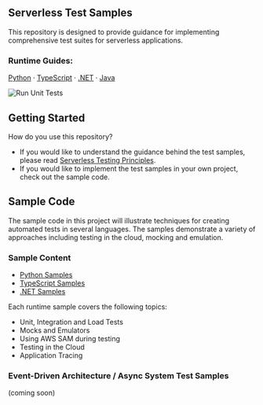 ## Serverless Test Samples

This repository is designed to provide guidance for implementing comprehensive test suites for serverless applications.

### Runtime Guides:

[Python](./python-test-samples/) ·
[TypeScript](./typescript-test-samples/) ·
[.NET](./dotnet-test-samples/) ·
[Java](./java-test-samples/)

![Run Unit Tests](READMEIntro.gif)

## Getting Started
How do you use this repository? 

- If you would like to understand the guidance behind the test samples, please read [Serverless Testing Principles](Serverless%20Testing%20Principles.md). 
- If you would like to implement the test samples in your own project, check out the sample code.

## Sample Code
The sample code in this project will illustrate techniques for creating automated tests in several languages. The samples demonstrate a variety of approaches including testing in the cloud, mocking and emulation. 

### Sample Content

- [Python Samples](./python-test-samples/)
- [TypeScript Samples](./typescript-test-samples/)
- [.NET Samples](./dotnet-test-samples/)

Each runtime sample covers the following topics:
- Unit, Integration and Load Tests
- Mocks and Emulators
- Using AWS SAM during testing
- Testing in the Cloud
- Application Tracing

### Event-Driven Architecture / Async System Test Samples
(coming soon)
